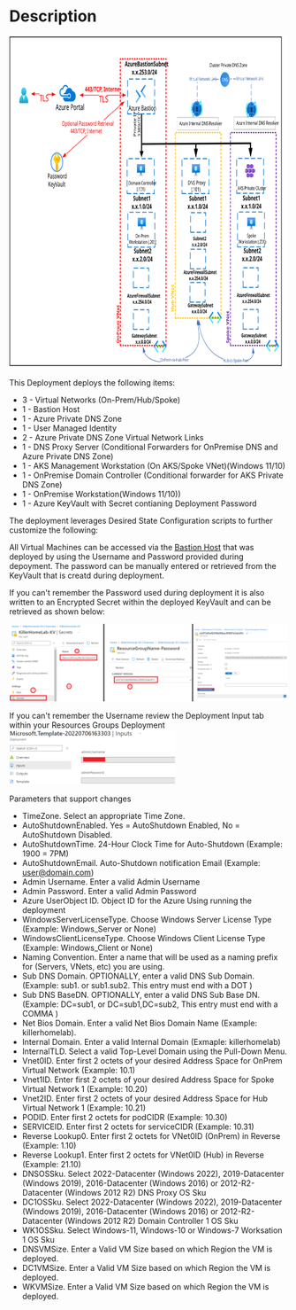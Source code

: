 # Description
<img src="./x_Images/AKSPrivateClusterwithCustomDNS.svg" height="600" width="800"/>

This Deployment deploys the following items:

- 3 - Virtual Networks (On-Prem/Hub/Spoke)
- 1 - Bastion Host
- 1 - Azure Private DNS Zone
- 1 - User Managed Identity
- 2 - Azure Private DNS Zone Virtual Network Links
- 1 - DNS Proxy Server (Conditional Forwarders for OnPremise DNS and Azure Private DNS Zone)
- 1 - AKS Management Workstation (On AKS/Spoke VNet)(Windows 11/10)
- 1 - OnPremise Domain Controller (Conditional forwarder for AKS Private DNS Zone)
- 1 - OnPremise Workstation(Windows 11/10))
- 1 - Azure KeyVault with Secret contianing Deployment Password


The deployment leverages Desired State Configuration scripts to further customize the following:


All Virtual Machines can be accessed via the [Bastion Host](https://docs.microsoft.com/en-us/azure/bastion/bastion-overview) that was deployed by using the Username and Password provided during depoyment.  The password can be manually entered or retrieved from the KeyVault that is creatd during deployment.

If you can't remember the Password used during deployment it is also written to an Encrypted Secret within the deployed KeyVault and can be retrieved as shown below:

<img src="./x_Images/DeploymentPassword.png" width="600"/>

If you can't remember the Username review the Deployment Input tab within your Resources Groups Deployment
<img src="./x_Images/DeploymentUsername.png" width="300"/>

Parameters that support changes
- TimeZone.  Select an appropriate Time Zone.
- AutoShutdownEnabled.  Yes = AutoShutdown Enabled, No = AutoShutdown Disabled.
- AutoShutdownTime.  24-Hour Clock Time for Auto-Shutdown (Example: 1900 = 7PM)
- AutoShutdownEmail.  Auto-Shutdown notification Email (Example:  user@domain.com)
- Admin Username.  Enter a valid Admin Username
- Admin Password.  Enter a valid Admin Password
- Azure UserObject ID.  Object ID for the Azure Using running the deployment
- WindowsServerLicenseType.  Choose Windows Server License Type (Example:  Windows_Server or None)
- WindowsClientLicenseType.  Choose Windows Client License Type (Example:  Windows_Client or None)
- Naming Convention. Enter a name that will be used as a naming prefix for (Servers, VNets, etc) you are using.
- Sub DNS Domain.  OPTIONALLY, enter a valid DNS Sub Domain. (Example:  sub1. or sub1.sub2.    This entry must end with a DOT )
- Sub DNS BaseDN.  OPTIONALLY, enter a valid DNS Sub Base DN. (Example:  DC=sub1, or DC=sub1,DC=sub2,    This entry must end with a COMMA )
- Net Bios Domain.  Enter a valid Net Bios Domain Name (Example:  killerhomelab).
- Internal Domain.  Enter a valid Internal Domain (Exmaple:  killerhomelab)
- InternalTLD.  Select a valid Top-Level Domain using the Pull-Down Menu.
- Vnet0ID. Enter first 2 octets of your desired Address Space for OnPrem Virtual Network (Example: 10.1)
- Vnet1ID. Enter first 2 octets of your desired Address Space for Spoke Virtual Network 1 (Example: 10.20)
- Vnet2ID. Enter first 2 octets of your desired Address Space for Hub Virtual Network 1 (Example: 10.21)
- PODID. Enter first 2 octets for podCIDR (Example: 10.30)
- SERVICEID. Enter first 2 octets for serviceCIDR (Example: 10.31)
- Reverse Lookup0. Enter first 2 octets for VNet0ID (OnPrem) in Reverse (Example: 1.10)
- Reverse Lookup1. Enter first 2 octets for VNet0ID (Hub) in Reverse (Example: 21.10)
- DNSOSSku. Select 2022-Datacenter (Windows 2022), 2019-Datacenter (Windows 2019), 2016-Datacenter (Windows 2016) or 2012-R2-Datacenter (Windows 2012 R2) DNS Proxy OS Sku
- DC1OSSku. Select 2022-Datacenter (Windows 2022), 2019-Datacenter (Windows 2019), 2016-Datacenter (Windows 2016) or 2012-R2-Datacenter (Windows 2012 R2) Domain Controller 1 OS Sku
- WK1OSSku. Select Windows-11, Windows-10 or Windows-7 Worksation 1 OS Sku
- DNSVMSize. Enter a Valid VM Size based on which Region the VM is deployed.
- DC1VMSize. Enter a Valid VM Size based on which Region the VM is deployed.
- WKVMSize. Enter a Valid VM Size based on which Region the VM is deployed.
